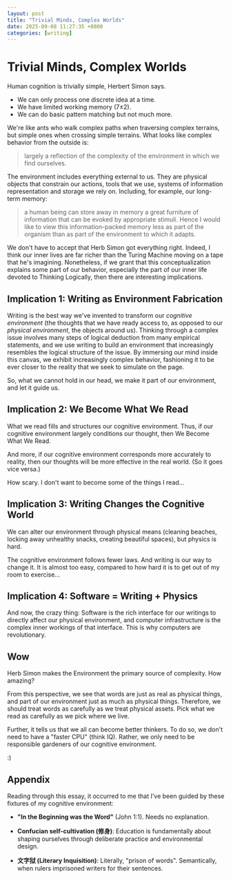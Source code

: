 ```yaml
---
layout: post
title: "Trivial Minds, Complex Worlds"
date: 2025-09-08 11:27:35 +0800
categories: [writing]
---
```


# Trivial Minds, Complex Worlds

Human cognition is trivially simple, Herbert Simon says.

- We can only process one discrete idea at a time.
- We have limited working memory (7±2).
- We can do basic pattern matching but not much more.

We're like ants who walk complex paths when traversing complex terrains, but simple ones when crossing simple terrains. What looks like complex behavior from the outside is:

> largely a reflection of the complexity of the environment in which we find ourselves.

The environment includes everything external to us. They are physical objects that constrain our actions, tools that we use, systems of information representation and storage we rely on. Including, for example, our long-term memory: 

> a human being can store away in memory a great furniture of information that can be evoked by appropriate stimuli. Hence I would like to view this information-packed memory less as part of the organism than as part of the environment to which it adapts.

We don't have to accept that Herb Simon got everything right. Indeed, I think our inner lives are far richer than the Turing Machine moving on a tape that he's imagining. Nonetheless, if we grant that this conceptualization explains some part of our behavior, especially the part of our inner life devoted to Thinking Logically, then there are interesting implications.

## Implication 1: Writing as Environment Fabrication

Writing is the best way we've invented to transform our _cognitive environment_ (the thoughts that we have ready access to, as opposed to our _physical environment_, the objects around us). Thinking through a complex issue involves many steps of logical deduction from many empirical statements, and we use writing to build an environment that increasingly resembles the logical structure of the issue. By immersing our mind inside this canvas, we exhibit increasingly complex behavior, fashioning it to be ever closer to the reality that we seek to simulate on the page.

So, what we cannot hold in our head, we make it part of our environment, and let it guide us.

## Implication 2: We Become What We Read

What we read fills and structures our cognitive environment. Thus, if our cognitive environment largely conditions our thought, then We Become What We Read.

And more, if our cognitive environment corresponds more accurately to reality, then our thoughts will be more effective in the real world. (So it goes vice versa.)

How scary. I don't want to become some of the things I read...

## Implication 3: Writing Changes the Cognitive World

We can alter our environment through physical means (cleaning beaches, locking away unhealthy snacks, creating beautiful spaces), but physics is hard. 

The cognitive environment follows fewer laws. And writing is our way to change it. It is almost too easy, compared to how hard it is to get out of my room to exercise...

## Implication 4: Software = Writing + Physics

And now, the crazy thing: Software is the rich interface for our writings to directly affect our physical environment, and computer infrastructure is the complex inner workings of that interface. This is why computers are revolutionary.

## Wow

Herb Simon makes the Environment the primary source of complexity. How amazing?

From this perspective, we see that words are just as real as physical things, and part of our environment just as much as physical things. Therefore, we should treat words as carefully as we treat physical assets. Pick what we read as carefully as we pick where we live.

Further, it tells us that we all can become better thinkers. To do so, we don't need to have a "faster CPU" (think IQ). Rather, we only need to be responsible gardeners of our cognitive environment.

:)

## Appendix

Reading through this essay, it occurred to me that I've been guided by these fixtures of my cognitive environment:

- **"In the Beginning was the Word"** (John 1:1). Needs no explanation.

- **Confucian self-cultivation (修身)**: Education is fundamentally about shaping ourselves through deliberate practice and environmental design.

- **文字狱 (Literary Inquisition)**: Literally, "prison of words". Semantically, when rulers imprisoned writers for their sentences.
